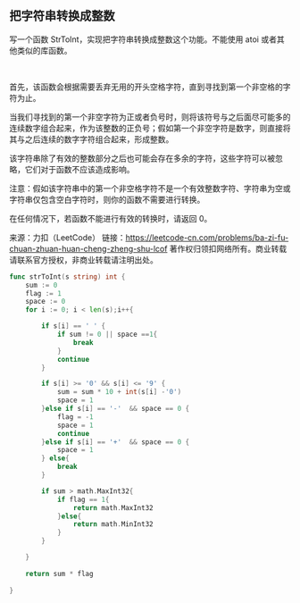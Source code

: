 ## 把字符串转换成整数

写一个函数 StrToInt，实现把字符串转换成整数这个功能。不能使用 atoi 或者其他类似的库函数。

 

首先，该函数会根据需要丢弃无用的开头空格字符，直到寻找到第一个非空格的字符为止。

当我们寻找到的第一个非空字符为正或者负号时，则将该符号与之后面尽可能多的连续数字组合起来，作为该整数的正负号；假如第一个非空字符是数字，则直接将其与之后连续的数字字符组合起来，形成整数。

该字符串除了有效的整数部分之后也可能会存在多余的字符，这些字符可以被忽略，它们对于函数不应该造成影响。

注意：假如该字符串中的第一个非空格字符不是一个有效整数字符、字符串为空或字符串仅包含空白字符时，则你的函数不需要进行转换。

在任何情况下，若函数不能进行有效的转换时，请返回 0。

来源：力扣（LeetCode）
链接：https://leetcode-cn.com/problems/ba-zi-fu-chuan-zhuan-huan-cheng-zheng-shu-lcof
著作权归领扣网络所有。商业转载请联系官方授权，非商业转载请注明出处。

```go
func strToInt(s string) int {
    sum := 0
    flag := 1
    space := 0
    for i := 0; i < len(s);i++{

        if s[i] == ' ' {
            if sum != 0 || space ==1{
                break
            }
            continue
        }

        if s[i] >= '0' && s[i] <= '9' {
            sum = sum * 10 + int(s[i] -'0')
            space = 1 
        }else if s[i] == '-'  && space == 0 {
            flag = -1
            space = 1
            continue 
        }else if s[i] == '+'  && space == 0 {
            space = 1
        } else{
            break
        }

        if sum > math.MaxInt32{
            if flag == 1{
                return math.MaxInt32
            }else{
                return math.MinInt32
            }
        }

    }
    
    return sum * flag
    
}
```
